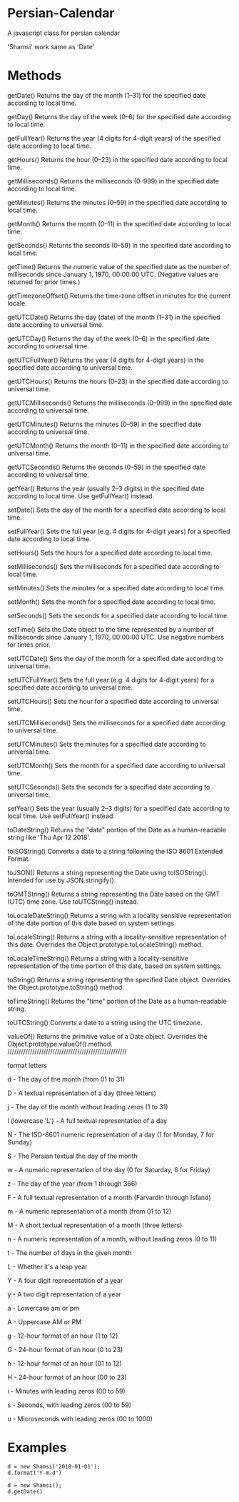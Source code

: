 # Persian-Calendar
A javascript class for persian calendar

'Shamsi' work same as 'Date'

# Methods
getDate()
Returns the day of the month (1–31) for the specified date according to local time.

getDay()
Returns the day of the week (0–6) for the specified date according to local time.

getFullYear()
Returns the year (4 digits for 4-digit years) of the specified date according to local time.

getHours()
Returns the hour (0–23) in the specified date according to local time.

getMilliseconds()
Returns the milliseconds (0–999) in the specified date according to local time.

getMinutes()
Returns the minutes (0–59) in the specified date according to local time.

getMonth()
Returns the month (0–11) in the specified date according to local time.

getSeconds()
Returns the seconds (0–59) in the specified date according to local time.

getTime()
Returns the numeric value of the specified date as the number of milliseconds since January 1, 1970, 00:00:00 UTC. (Negative values are returned for prior times.)

getTimezoneOffset()
Returns the time-zone offset in minutes for the current locale.

getUTCDate()
Returns the day (date) of the month (1–31) in the specified date according to universal time.

getUTCDay()
Returns the day of the week (0–6) in the specified date according to universal time.

getUTCFullYear()
Returns the year (4 digits for 4-digit years) in the specified date according to universal time.

getUTCHours()
Returns the hours (0–23) in the specified date according to universal time.

getUTCMilliseconds()
Returns the milliseconds (0–999) in the specified date according to universal time.

getUTCMinutes()
Returns the minutes (0–59) in the specified date according to universal time.

getUTCMonth()
Returns the month (0–11) in the specified date according to universal time.

getUTCSeconds()
Returns the seconds (0–59) in the specified date according to universal time.

getYear()
Returns the year (usually 2–3 digits) in the specified date according to local time. Use getFullYear() instead.

setDate()
Sets the day of the month for a specified date according to local time.

setFullYear()
Sets the full year (e.g. 4 digits for 4-digit years) for a specified date according to local time.

setHours()
Sets the hours for a specified date according to local time.

setMilliseconds()
Sets the milliseconds for a specified date according to local time.

setMinutes()
Sets the minutes for a specified date according to local time.

setMonth()
Sets the month for a specified date according to local time.

setSeconds()
Sets the seconds for a specified date according to local time.

setTime()
Sets the Date object to the time represented by a number of milliseconds since January 1, 1970, 00:00:00 UTC. Use negative numbers for times prior.

setUTCDate()
Sets the day of the month for a specified date according to universal time.

setUTCFullYear()
Sets the full year (e.g. 4 digits for 4-digit years) for a specified date according to universal time.

setUTCHours()
Sets the hour for a specified date according to universal time.

setUTCMilliseconds()
Sets the milliseconds for a specified date according to universal time.

setUTCMinutes()
Sets the minutes for a specified date according to universal time.

setUTCMonth()
Sets the month for a specified date according to universal time.

setUTCSeconds()
Sets the seconds for a specified date according to universal time.

setYear()
Sets the year (usually 2–3 digits) for a specified date according to local time. Use setFullYear() instead.

toDateString()
Returns the "date" portion of the Date as a human-readable string like 'Thu Apr 12 2018'.

toISOString()
Converts a date to a string following the ISO 8601 Extended Format.

toJSON()
Returns a string representing the Date using toISOString(). Intended for use by JSON.stringify().

toGMTString()
Returns a string representing the Date based on the GMT (UTC) time zone. Use toUTCString() instead.

toLocaleDateString()
Returns a string with a locality sensitive representation of the date portion of this date based on system settings.

toLocaleString()
Returns a string with a locality-sensitive representation of this date. Overrides the Object.prototype.toLocaleString() method.

toLocaleTimeString()
Returns a string with a locality-sensitive representation of the time portion of this date, based on system settings.

toString()
Returns a string representing the specified Date object. Overrides the Object.prototype.toString() method.

toTimeString()
Returns the "time" portion of the Date as a human-readable string.

toUTCString()
Converts a date to a string using the UTC timezone.

valueOf()
Returns the primitive value of a Date object. Overrides the Object.prototype.valueOf() method.
/////////////////////////////////////////////////////

format letters

d - The day of the month (from 01 to 31)

D - A textual representation of a day (three letters)

j - The day of the month without leading zeros (1 to 31)

l (lowercase 'L') - A full textual representation of a day

N - The ISO-8601 numeric representation of a day (1 for Monday, 7 for Sunday)

S - The Persian textual the day of the month

w - A numeric representation of the day (0 for Saturday, 6 for Friday)

z - The day of the year (from 1 through 366)

F - A full textual representation of a month (Farvardin through Isfand)

m - A numeric representation of a month (from 01 to 12)

M - A short textual representation of a month (three letters)

n - A numeric representation of a month, without leading zeros (0 to 11)

t - The number of days in the given month

L - Whether it's a leap year

Y - A four digit representation of a year

y - A two digit representation of a year

a - Lowercase am or pm

A - Uppercase AM or PM

g - 12-hour format of an hour (1 to 12)

G - 24-hour format of an hour (0 to 23)

h - 12-hour format of an hour (01 to 12)

H - 24-hour format of an hour (00 to 23)

i - Minutes with leading zeros (00 to 59)

s - Seconds, with leading zeros (00 to 59)

u - Microseconds with leading zeros (00 to 1000)

# Examples
```
d = new Shamsi('2018-01-01');
d.format('Y-m-d')
```
```
d = new Shamsi();
d.getDate()
```
